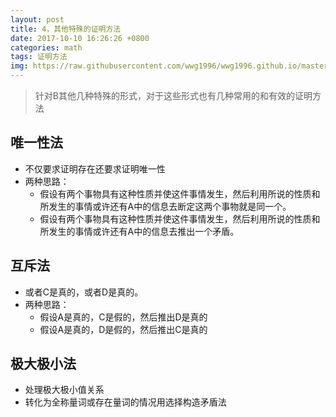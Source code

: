 ```yaml
---
layout: post
title: 4，其他特殊的证明方法
date: 2017-10-10 16:26:26 +0800
categories: math
tags: 证明方法 
img: https://raw.githubusercontent.com/wwg1996/wwg1996.github.io/master/images/proof.jpg
---
```


> 针对B其他几种特殊的形式，对于这些形式也有几种常用的和有效的证明方法

## 唯一性法
* 不仅要求证明存在还要求证明唯一性
* 两种思路：
  * 假设有两个事物具有这种性质并使这件事情发生，然后利用所说的性质和所发生的事情或许还有A中的信息去断定这两个事物就是同一个。
  * 假设有两个事物具有这种性质并使这件事情发生，然后利用所说的性质和所发生的事情或许还有A中的信息去推出一个矛盾。

## 互斥法
* 或者C是真的，或者D是真的。
* 两种思路：
  * 假设A是真的，C是假的，然后推出D是真的
  * 假设A是真的，D是假的，然后推出C是真的

## 极大极小法
* 处理极大极小值关系
* 转化为全称量词或存在量词的情况用选择构造矛盾法
